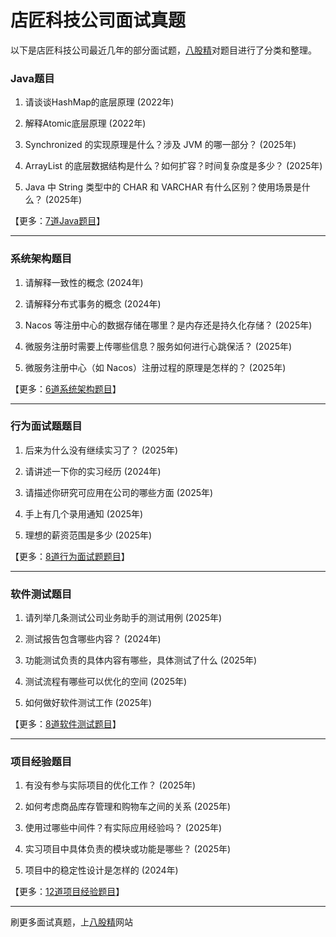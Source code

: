 # 店匠科技公司面试真题

以下是店匠科技公司最近几年的部分面试题，[八股精](https://www.bagujing.com)对题目进行了分类和整理。

### Java题目

1. 请谈谈HashMap的底层原理 (2022年) 

2. 解释Atomic底层原理 (2022年) 

3. Synchronized 的实现原理是什么？涉及 JVM 的哪一部分？ (2025年) 

4. ArrayList 的底层数据结构是什么？如何扩容？时间复杂度是多少？ (2025年) 

5. Java 中 String 类型中的 CHAR 和 VARCHAR 有什么区别？使用场景是什么？ (2025年) 

【更多：[7道Java题目](https://www.bagujing.com/companies)】


---

### 系统架构题目

1. 请解释一致性的概念 (2024年) 

2. 请解释分布式事务的概念 (2024年) 

3. Nacos 等注册中心的数据存储在哪里？是内存还是持久化存储？ (2025年) 

4. 微服务注册时需要上传哪些信息？服务如何进行心跳保活？ (2025年) 

5. 微服务注册中心（如 Nacos）注册过程的原理是怎样的？ (2025年) 

【更多：[6道系统架构题目](https://www.bagujing.com/companies)】


---

### 行为面试题题目

1. 后来为什么没有继续实习了？ (2025年) 

2. 请讲述一下你的实习经历 (2024年) 

3. 请描述你研究可应用在公司的哪些方面 (2025年) 

4. 手上有几个录用通知 (2025年) 

5. 理想的薪资范围是多少 (2025年) 

【更多：[8道行为面试题题目](https://www.bagujing.com/companies)】


---

### 软件测试题目

1. 请列举几条测试公司业务助手的测试用例 (2025年) 

2. 测试报告包含哪些内容？ (2024年) 

3. 功能测试负责的具体内容有哪些，具体测试了什么 (2025年) 

4. 测试流程有哪些可以优化的空间 (2025年) 

5. 如何做好软件测试工作 (2025年) 

【更多：[8道软件测试题目](https://www.bagujing.com/companies)】


---

### 项目经验题目

1. 有没有参与实际项目的优化工作？ (2025年) 

2. 如何考虑商品库存管理和购物车之间的关系 (2025年) 

3. 使用过哪些中间件？有实际应用经验吗？ (2025年) 

4. 实习项目中具体负责的模块或功能是哪些？ (2025年) 

5. 项目中的稳定性设计是怎样的 (2024年) 

【更多：[12道项目经验题目](https://www.bagujing.com/companies)】


---

刷更多面试真题，上[八股精](https://www.bagujing.com)网站